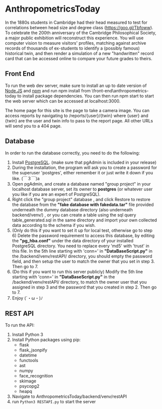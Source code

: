 # AnthropometricsToday

In the 1880s students in Cambridge had their head measured to
test for correlations between head size and degree class
(https://goo.gl/Tbfoww). To celebrate the 200th anniversary of
the Cambridge Philosophical Society, a major public exhibition
will reconstruct this experience. You will use computer vision to
measure visitors' profiles, matching against archive records of
thousands of ex-students to identify a (possibly famous)
historical twin, and then render a simulation of a new
"handwritten" record card that can be accessed online to
compare your future grades to theirs.

## Front End
To run the web dev server, make sure to install an up to date version of
<a href="https://nodejs.org/en/">Node.JS</a> and <a href="https://www.npmjs.com/">npm</a>
and run npm install from \front-end\anthropometrics-today to install package dependencies.
You can then run npm start to start the web server which can be accessed at localhost:3000.

The home page for this site is the page to take a camera image. You can access reports by
navigating to /reports/{user}/{twin} where {user} and {twin} are the user and twin info
to pass to the report page. All other URLs will send you to a 404 page.

## Database
In order to run the database correctly, you need to do the following:
1. Install <a href="https://www.postgresql.org/download/">PostgreSQL</a>. (make sure that pgAdmin is included in your release)
2. During the installation, the program will ask you to create a password for the superuser 'postgres', either remember it or just write it down if you like. (￣３￣)a
3. Open pgAdmin, and create a database named "group project" in your localhost database server, set its owner to **postgres** (or whatever user you like if you are an expert of PostgreSQL).
4. Right click the "group project" database , and click Restore to restore the database from the **"fake database with fakedata.tar"** file provided underneath the dummy database directory (also underneath backend/venv/) , or you can create a table using the sql query table_generated.sql in the same directory and import your own collected data according to the schema if you wish.
5. (Only do this if you want to set it up for local test, otherwise go to step 6) Delete the password requirement to access this database, by editing the **"pg_hba.conf"** under the data directory of your installed PostgreSQL directory. You need to replace every 'md5' with 'trust' in this file. In the 5th line starting with 'conn=' in **"DataBaseScript.py"** in the /backend/venv/restAPI/ directory, you should empty the password field, and then setup the user to match the owner that you set in step 3. Then go to 7.
6. (Do this if you want to run this server publicly) Modify the 5th line starting with 'conn=' in **"DataBaseScript.py"** in the /backend/venv/restAPI/ directory, to match the owner user that you assigned in step 3 and the password that you created in step 2. Then go to 7.
7. Enjoy  (´・ω・)ﾉ

## REST API
To run the API:
1. Install Python 3
2. Install Python packages using pip:
	- flask
	- flask_jsonpify
	- datetime
	- functools
	- ast
	- numpy
	- face_recognition
	- skimage
	- psycopg2
	- heapq
3. Navigate to AnthropometricsToday/backend/venv/restAPI
4. run `Python3 RESTAPI.py` to start the server
